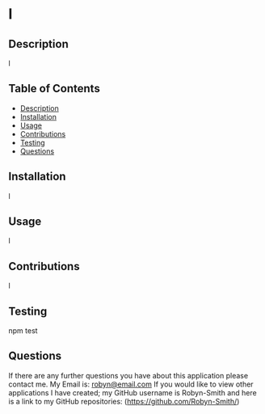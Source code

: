 # l


  ## Description
  l

  ## Table of Contents
  + [Description](#description)
  + [Installation](#installation)
  + [Usage](#usage)
  + [Contributions](#contributions)
  + [Testing](#tests)
  + [Questions](#questions)
  

  ## Installation
  l


  ## Usage
  l


  ## Contributions
  l


  ## Testing
  npm test


  


  ## Questions
  If there are any further questions you have about this application please contact me. 
  My Email is: robyn@email.com
  If you would like to view other applications I have created; my GitHub username is Robyn-Smith and here is a link to my GitHub repositories: (https://github.com/Robyn-Smith/)
